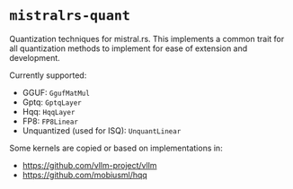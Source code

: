 # `mistralrs-quant`

Quantization techniques for mistral.rs. This implements a common trait for all quantization methods to implement for ease of extension and development.

Currently supported:
- GGUF: `GgufMatMul`
- Gptq: `GptqLayer`
- Hqq: `HqqLayer`
- FP8: `FP8Linear`
- Unquantized (used for ISQ): `UnquantLinear`

Some kernels are copied or based on implementations in:
- https://github.com/vllm-project/vllm
- https://github.com/mobiusml/hqq
